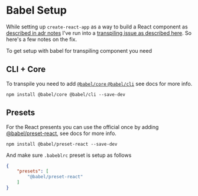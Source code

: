 # Babel Setup 

While setting up `create-react-app` as a way to build a React component as [described in adr notes](../adr/2018-10-05-component-development-setup.md) I've run into a [transpiling issue as described here](https://github.com/aakashns/create-component-lib/issues/1). So here's a few notes on the fix.

To get setup with babel for transpiling component you need 

## CLI + Core

To transpile you need to add [`@babel/core` `@babel/cli`](https://babeljs.io/docs/en/babel-cli) see docs for more info.
 
```
npm install @babel/core @babel/cli --save-dev
```

## Presets
For the React presents you can use the official once by adding [@babel/preset-react](https://babeljs.io/docs/en/next/babel-preset-react.html), see docs for more info.

```
npm install @babel/preset-react --save-dev
```

And make sure `.babeblrc` preset is setup as follows

```json
{
	"presets": [
		"@babel/preset-react"
	]
}
```


